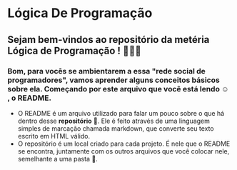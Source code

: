 # Lógica De Programação

## Sejam bem-vindos ao repositório da metéria Lógica de Programação ! 🥳🥳🥳

### Bom, para vocês se ambientarem a essa "rede social de programadores", vamos aprender alguns conceitos básicos sobre ela. Começando por este arquivo que você está lendo ☺️ , o README. </br>
  - O README é um arquivo utilizado para falar um pouco sobre o que há dentro desse <strong>repositório</strong> 🧐. Ele é feito através de uma linguagem simples de marcação chamada markdown, que converte seu texto escrito em HTML válido.
  - O repositório é um local criado para cada projeto. É nele que o README se encontra, juntamente com os outros arquivos que você colocar nele, semelhante a uma pasta 📂.


